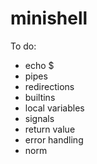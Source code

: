 # minishell

To do:
- echo $
- pipes
- redirections
- builtins
- local variables
- signals
- return value
- error handling
- norm
